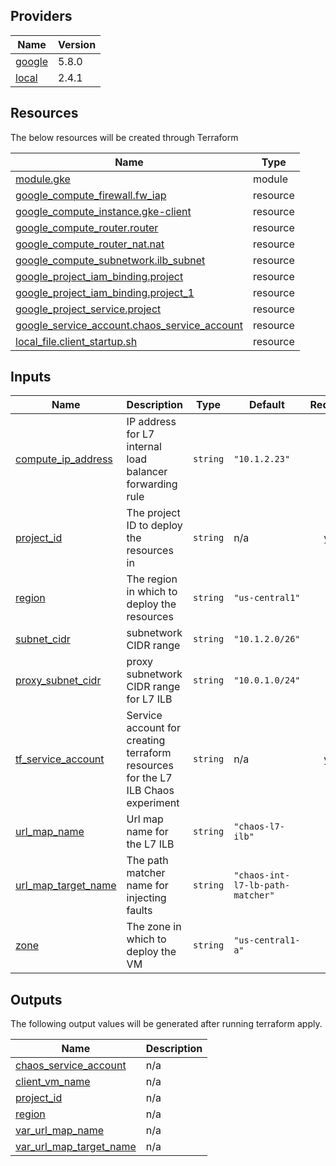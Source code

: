 <!-- BEGIN_TF_DOCS -->

## Providers

| Name | Version |
|------|---------|
| <a name="provider_google"></a> [google](#provider\_google) | 5.8.0 |
| <a name="provider_local"></a> [local](#provider\_local) | 2.4.1 |

## Resources

The below resources will be created through Terraform

| Name | Type |
|------|------|
| [module.gke](hhttps://registry.terraform.io/modules/terraform-google-modules/kubernetes-engine/google/latest) |module |
| [google_compute_firewall.fw_iap](https://registry.terraform.io/providers/hashicorp/google/latest/docs/resources/compute_firewall) | resource |
| [google_compute_instance.gke-client](https://registry.terraform.io/providers/hashicorp/google/latest/docs/resources/compute_instance) | resource |
| [google_compute_router.router](https://registry.terraform.io/providers/hashicorp/google/latest/docs/resources/compute_router) | resource |
| [google_compute_router_nat.nat](https://registry.terraform.io/providers/hashicorp/google/latest/docs/resources/compute_router_nat) | resource |
| [google_compute_subnetwork.ilb_subnet](https://registry.terraform.io/providers/hashicorp/google/latest/docs/resources/compute_subnetwork) | resource |
| [google_project_iam_binding.project](https://registry.terraform.io/providers/hashicorp/google/latest/docs/resources/project_iam_binding) | resource |
| [google_project_iam_binding.project_1](https://registry.terraform.io/providers/hashicorp/google/latest/docs/resources/project_iam_binding) | resource |
| [google_project_service.project](https://registry.terraform.io/providers/hashicorp/google/latest/docs/resources/project_service) | resource |
| [google_service_account.chaos_service_account](https://registry.terraform.io/providers/hashicorp/google/latest/docs/resources/service_account) | resource |
| [local_file.client_startup.sh](https://registry.terraform.io/providers/hashicorp/local/latest/docs/resources/file) | resource |

## Inputs

| Name | Description | Type | Default | Required |
|------|-------------|------|---------|:--------:|
| <a name="input_compute_ip_address"></a> [compute\_ip\_address](#input\_compute\_ip\_address) | IP address for L7 internal load balancer forwarding rule | `string` | `"10.1.2.23"` | no |
| <a name="input_project_id"></a> [project\_id](#input\_project\_id) | The project ID to deploy the resources in | `string` | n/a | yes |
| <a name="input_region"></a> [region](#input\_region) | The region in which to deploy the resources | `string` | `"us-central1"` | no |
| <a name="input_subnet_cidr"></a> [subnet\_cidr](#input\_subnet\_cidr) | subnetwork CIDR range | `string` | `"10.1.2.0/26"` | no |
| <a name="input_proxy_subnet_cidr"></a> [proxy\_subnet\_cidr](#input\_proxy\_subnet\_cidr) | proxy subnetwork CIDR range for L7 ILB | `string` | `"10.0.1.0/24"` | no |
| <a name="input_tf_service_account"></a> [tf\_service\_account](#input\_tf\_service\_account) | Service account for creating terraform resources for the L7 ILB Chaos experiment | `string` | n/a | yes |
| <a name="input_url_map_name"></a> [url\_map\_name](#input\_url\_map\_name) | Url map name for the L7 ILB | `string` | `"chaos-l7-ilb"` | no |
| <a name="input_url_map_target_name"></a> [url\_map\_target\_name](#input\_url\_map\_target\_name) | The path matcher name for injecting faults | `string` | `"chaos-int-l7-lb-path-matcher"` | no |
| <a name="input_zone"></a> [zone](#input\_zone) | The zone in which to deploy the VM | `string` | `"us-central1-a"` | no |

## Outputs

The following output values will be generated after running terraform apply.

| Name | Description |
|------|-------------|
| <a name="output_chaos_service_account"></a> [chaos\_service\_account](#output\_chaos\_service\_account) | n/a |
| <a name="output_client_vm_name"></a> [client\_vm\_name](#output\_client\_vm\_name) | n/a |
| <a name="output_project_id"></a> [project\_id](#output\_project\_id) | n/a |
| <a name="output_region"></a> [region](#output\_region) | n/a |
| <a name="output_var_url_map_name"></a> [var\_url\_map\_name](#output\_var\_url\_map\_name) | n/a |
| <a name="output_var_url_map_target_name"></a> [var\_url\_map\_target\_name](#output\_var\_url\_map\_target\_name) | n/a |
<!-- END_TF_DOCS -->
